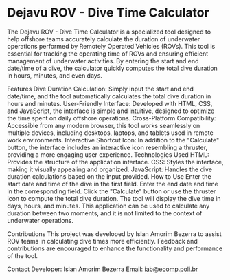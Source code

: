 # Dejavu ROV - Dive Time Calculator
The Dejavu ROV - Dive Time Calculator is a specialized tool designed to help offshore teams accurately calculate the duration of underwater operations performed by Remotely Operated Vehicles (ROVs). This tool is essential for tracking the operating time of ROVs and ensuring efficient management of underwater activities. By entering the start and end date/time of a dive, the calculator quickly computes the total dive duration in hours, minutes, and even days.

Features
Dive Duration Calculation: Simply input the start and end date/time, and the tool automatically calculates the total dive duration in hours and minutes.
User-Friendly Interface: Developed with HTML, CSS, and JavaScript, the interface is simple and intuitive, designed to optimize the time spent on daily offshore operations.
Cross-Platform Compatibility: Accessible from any modern browser, this tool works seamlessly on multiple devices, including desktops, laptops, and tablets used in remote work environments.
Interactive Shortcut Icon: In addition to the "Calculate" button, the interface includes an interactive icon resembling a thruster, providing a more engaging user experience.
Technologies Used
HTML: Provides the structure of the application interface.
CSS: Styles the interface, making it visually appealing and organized.
JavaScript: Handles the dive duration calculations based on the input provided.
How to Use
Enter the start date and time of the dive in the first field.
Enter the end date and time in the corresponding field.
Click the "Calculate" button or use the thruster icon to compute the total dive duration.
The tool will display the dive time in days, hours, and minutes.
This application can be used to calculate any duration between two moments, and it is not limited to the context of underwater operations.

Contributions
This project was developed by Islan Amorim Bezerra to assist ROV teams in calculating dive times more efficiently. Feedback and contributions are encouraged to enhance the functionality and performance of the tool.

Contact
Developer: Islan Amorim Bezerra
Email: iab@ecomp.poli.br
